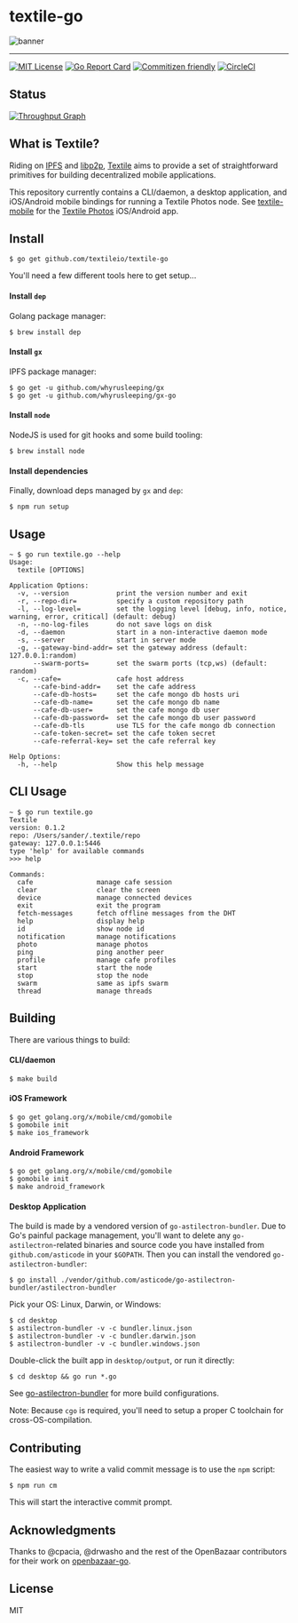 # textile-go

![banner](https://s3.amazonaws.com/textile.public/Textile_Logo_Horizontal.png)

---

[![MIT License](http://img.shields.io/badge/license-MIT-blue.svg?style=flat)](LICENSE) [![Go Report Card](https://goreportcard.com/badge/github.com/textileio/textile-go)](https://goreportcard.com/report/github.com/textileio/textile-go) [![Commitizen friendly](https://img.shields.io/badge/commitizen-friendly-brightgreen.svg)](http://commitizen.github.io/cz-cli/) [![CircleCI](https://circleci.com/gh/textileio/textile-go/tree/master.svg?style=shield)](https://circleci.com/gh/textileio/textile-go/tree/master)

## Status

[![Throughput Graph](https://graphs.waffle.io/textileio/textile-go/throughput.svg)](https://waffle.io/textileio/textile-go/metrics/throughput)

## What is Textile?

Riding on [IPFS](https://github.com/ipfs) and [libp2p](https://github.com/libp2p), [Textile](https://www.textile.io) aims to provide a set of straightforward primitives for building decentralized mobile applications.

This repository currently contains a CLI/daemon, a desktop application, and iOS/Android mobile bindings for running a Textile Photos node. See [textile-mobile](https://github.com/textileio/textile-mobile/) for the [Textile Photos](https://www.textile.photos) iOS/Android app.

## Install

```
$ go get github.com/textileio/textile-go
```

You'll need a few different tools here to get setup...

#### Install `dep`

Golang package manager:

```
$ brew install dep
```

#### Install `gx`

IPFS package manager:

```
$ go get -u github.com/whyrusleeping/gx
$ go get -u github.com/whyrusleeping/gx-go
```

#### Install `node`

NodeJS is used for git hooks and some build tooling:

```
$ brew install node
```

#### Install dependencies

Finally, download deps managed by `gx` and `dep`:

```
$ npm run setup
```

## Usage
```
~ $ go run textile.go --help
Usage:
  textile [OPTIONS]

Application Options:
  -v, --version            print the version number and exit
  -r, --repo-dir=          specify a custom repository path
  -l, --log-level=         set the logging level [debug, info, notice, warning, error, critical] (default: debug)
  -n, --no-log-files       do not save logs on disk
  -d, --daemon             start in a non-interactive daemon mode
  -s, --server             start in server mode
  -g, --gateway-bind-addr= set the gateway address (default: 127.0.0.1:random)
      --swarm-ports=       set the swarm ports (tcp,ws) (default: random)
  -c, --cafe=              cafe host address
      --cafe-bind-addr=    set the cafe address
      --cafe-db-hosts=     set the cafe mongo db hosts uri
      --cafe-db-name=      set the cafe mongo db name
      --cafe-db-user=      set the cafe mongo db user
      --cafe-db-password=  set the cafe mongo db user password
      --cafe-db-tls        use TLS for the cafe mongo db connection
      --cafe-token-secret= set the cafe token secret
      --cafe-referral-key= set the cafe referral key

Help Options:
  -h, --help               Show this help message
```

## CLI Usage
```
~ $ go run textile.go
Textile
version: 0.1.2
repo: /Users/sander/.textile/repo
gateway: 127.0.0.1:5446
type 'help' for available commands
>>> help

Commands:
  cafe                manage cafe session
  clear               clear the screen
  device              manage connected devices
  exit                exit the program
  fetch-messages      fetch offline messages from the DHT
  help                display help
  id                  show node id
  notification        manage notifications
  photo               manage photos
  ping                ping another peer
  profile             manage cafe profiles
  start               start the node
  stop                stop the node
  swarm               same as ipfs swarm
  thread              manage threads
```

## Building

There are various things to build:

#### CLI/daemon

```
$ make build
```

#### iOS Framework

```
$ go get golang.org/x/mobile/cmd/gomobile
$ gomobile init
$ make ios_framework
```

#### Android Framework

```
$ go get golang.org/x/mobile/cmd/gomobile
$ gomobile init
$ make android_framework
```

#### Desktop Application

The build is made by a vendored version of `go-astilectron-bundler`. Due to Go's painful package management, you'll want to delete any `go-astilectron`-related binaries and source code you have installed from `github.com/asticode` in your `$GOPATH`. Then you can install the vendored `go-astilectron-bundler`:

```
$ go install ./vendor/github.com/asticode/go-astilectron-bundler/astilectron-bundler
```

Pick your OS: Linux, Darwin, or Windows:

```
$ cd desktop
$ astilectron-bundler -v -c bundler.linux.json
$ astilectron-bundler -v -c bundler.darwin.json
$ astilectron-bundler -v -c bundler.windows.json
```

Double-click the built app in `desktop/output`, or run it directly:

```
$ cd desktop && go run *.go
```

See [go-astilectron-bundler](https://github.com/asticode/go-astilectron-bundler) for more build configurations.

Note: Because `cgo` is required, you'll need to setup a proper C toolchain for cross-OS-compilation.

## Contributing

The easiest way to write a valid commit message is to use the `npm` script:

```
$ npm run cm
```

This will start the interactive commit prompt.

## Acknowledgments

Thanks to @cpacia, @drwasho and the rest of the OpenBazaar contributors for their work on [openbazaar-go](https://github.com/OpenBazaar/openbazaar-go). 

## License

MIT
